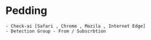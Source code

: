 # Pedding

    - Check-ai [Safari , Chrome , Mozila , Internet Edge]
    - Detection Group - From / Subscrbtion
